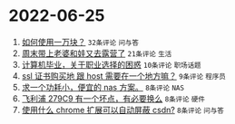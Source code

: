 # 2022-06-25

1. [如何使用一万块？](https://www.v2ex.com/t/862072) `32条评论` `问与答`
1. [周末带上老婆和娃又去露营了](https://www.v2ex.com/t/862068) `21条评论` `生活`
1. [计算机毕业，关于职业选择的困惑](https://www.v2ex.com/t/862078) `10条评论` `职场话题`
1. [ssl 证书购买地 跟 host 需要在一个地方嘛？](https://www.v2ex.com/t/862067) `9条评论` `程序员`
1. [求一个功耗小，便宜的 nas 方案。](https://www.v2ex.com/t/862079) `8条评论` `NAS`
1. [飞利浦 279C9 有一个坏点，有必要换么](https://www.v2ex.com/t/862066) `8条评论` `硬件`
1. [使用什么 chrome 扩展可以自动屏蔽 csdn?](https://www.v2ex.com/t/862064) `8条评论` `问与答`
